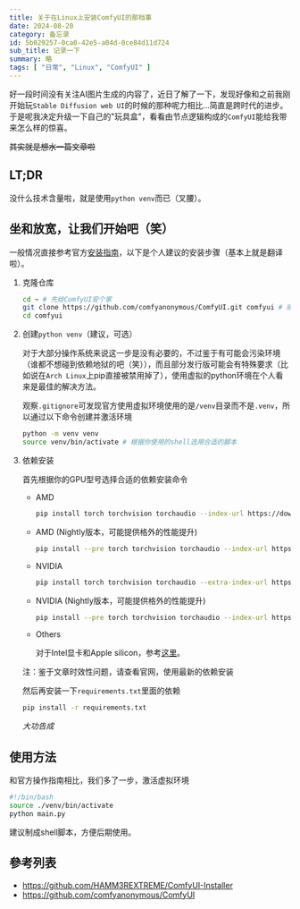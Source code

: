 ```yaml
---
title: 关于在Linux上安装ComfyUI的那档事
date: 2024-08-20
category: 备忘录
id: 5b029257-0ca0-42e5-a04d-0ce84d11d724
sub_title: 记录一下
summary: 略
tags: [ "日常", "Linux", "ComfyUI" ]
---
```


好一段时间没有关注AI图片生成的内容了，近日了解了一下，发现好像和之前我刚开始玩`Stable Diffusion web UI`的时候的那种呢力相比...简直是跨时代的进步。于是呢我决定升级一下自己的"玩具盒"，看看由节点逻辑构成的`ComfyUI`能给我带来怎么样的惊喜。

~~其实就是想水一篇文章啦~~

## LT;DR

没什么技术含量啦，就是使用`python venv`而已（叉腰）。

## 坐和放宽，让我们开始吧（笑）

一般情况直接参考官方[安装指南](https://github.com/comfyanonymous/ComfyUI?tab=readme-ov-file#manual-install-windows-linux)，以下是个人建议的安装步骤（基本上就是翻译啦）。

1. 克隆仓库
    ```bash
    cd ~ # 先给ComfyUI安个家
    git clone https://github.com/comfyanonymous/ComfyUI.git comfyui # 顺便按照自己的使用习惯重命名
    cd comfyui
    ```
2. 创建`python venv`（建议，可选）

    对于大部分操作系统来说这一步是没有必要的，不过鉴于有可能会污染环境（谁都不想碰到依赖地狱的吧（笑）），而且部分发行版可能会有特殊要求（比如说在`Arch Linux`上pip直接被禁用掉了），使用虚拟的python环境在个人看来是最佳的解决方法。

    观察`.gitignore`可发现官方使用虚拟环境使用的是`/venv`目录而不是`.venv`，所以通过以下命令创建并激活环境
    ```bash
    python -m venv venv
    source venv/bin/activate # 根据你使用的shell选用合适的脚本
    ```
3. 依赖安装

    首先根据你的GPU型号选择合适的依赖安装命令

    - AMD
        ```bash
        pip install torch torchvision torchaudio --index-url https://download.pytorch.org/whl/rocm6.0
        ```
    - AMD (Nightly版本，可能提供格外的性能提升)
        ```bash
        pip install --pre torch torchvision torchaudio --index-url https://download.pytorch.org/whl/nightly/rocm6.1
        ```
    - NVIDIA
        ```bash
        pip install torch torchvision torchaudio --extra-index-url https://download.pytorch.org/whl/cu121
        ```
    - NVIDIA (Nightly版本，可能提供格外的性能提升)
        ```bash
        pip install --pre torch torchvision torchaudio --index-url https://download.pytorch.org/whl/nightly/cu124
        ```
    - Others
        
        对于Intel显卡和Apple silicon，参考[这里](https://github.com/comfyanonymous/ComfyUI?tab=readme-ov-file#others)。

    注：鉴于文章时效性问题，请查看官网，使用最新的依赖安装

    然后再安装一下`requirements.txt`里面的依赖
    ```bash
    pip install -r requirements.txt
    ```

    *大功告成*

## 使用方法

和官方操作指南相比，我们多了一步，激活虚拟环境
```bash
#!/bin/bash
source ./venv/bin/activate
python main.py
```
建议制成shell脚本，方便后期使用。

## 參考列表
- https://github.com/HAMM3REXTREME/ComfyUI-Installer
- https://github.com/comfyanonymous/ComfyUI


